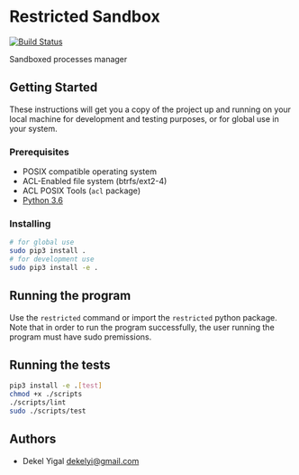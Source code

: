 # Restricted Sandbox
[![Build Status](https://img.shields.io/travis/CyberAmiAsaf/DekelYigal-RestricedSandbox/master.svg?style=for-the-badge)](https://travis-ci.org/CyberAmiAsaf/DekelYigal-RestricedSandbox)

Sandboxed processes manager

## Getting Started

These instructions will get you a copy of the project up and running on your local machine for development and testing purposes, or for global use in your system.

### Prerequisites

* POSIX compatible operating system
* ACL-Enabled file system (btrfs/ext2-4)
* ACL POSIX Tools (`acl` package)
* [Python 3.6](https://www.python.org/downloads/)

### Installing

```sh
# for global use
sudo pip3 install .
# for development use
sudo pip3 install -e .
```

## Running the program

Use the `restricted` command or import the `restricted` python package.
Note that in order to run the program successfully, the user running the program must have sudo premissions.

## Running the tests

```sh
pip3 install -e .[test]
chmod +x ./scripts
./scripts/lint
sudo ./scripts/test
```

## Authors

* Dekel Yigal <dekelyi@gmail.com>
